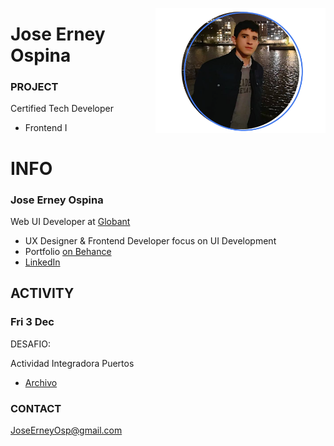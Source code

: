 <a href="https://www.behance.net/JoseOsp"><img src="../assets/joseErneyOspina.png" height="200" align="right"></a>
# Jose Erney Ospina

### PROJECT

Certified Tech Developer

- Frontend I

# INFO

### Jose Erney Ospina

Web UI Developer at [ Globant ](https://www.linkedin.com/company/globant/mycompany/)

- UX Designer & Frontend Developer focus on UI Development
- Portfolio [ on Behance ](https://www.behance.net/JoseOsp/)
- [ LinkedIn ](https://linkedin.com/in/joseerneyospina/)

## ACTIVITY

### Fri 3 Dec

DESAFIO:

Actividad Integradora Puertos


- [ Archivo ](https://docs.google.com/presentation/d/1y15E4tyS00hwe5C4xiDi347XQfhBeC80UzhYduvJ35M/edit?usp=sharing)


### CONTACT

JoseErneyOsp@gmail.com

